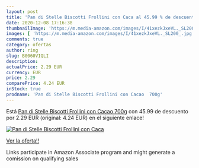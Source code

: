 ```yaml
---
layout: post
title: 'Pan di Stelle Biscotti Frollini con Caca al 45.99 % de descuento'
date: 2020-12-08 17:16:38
thumbnailImage: 'https://m.media-amazon.com/images/I/41xezkJxeVL._SL200_.jpg'
images: [ 'https://m.media-amazon.com/images/I/41xezkJxeVL._SL200_.jpg' ]
comments: true
category: ofertas
author: ring
slug: B0060VIQLI
description:
actualPrice: 2.29 EUR
currency: EUR
price: 2.29
comparePrice: 4.24 EUR
inStock: true
prodname: 'Pan di Stelle Biscotti Frollini con Cacao  700g'
---
```


Está [Pan di Stelle Biscotti Frollini con Cacao  700g](https://www.amazon.it/dp/B0060VIQLI/?tag=tolees00-21) con 45.99 de descuento por 2.29 EUR (original: 4.24 EUR) en el siguiente enlace!

[![Pan di Stelle Biscotti Frollini con Caca](https://m.media-amazon.com/images/I/41xezkJxeVL._SL200_.jpg)](https://www.amazon.it/dp/B0060VIQLI/?tag=tolees00-21)

[Ver la oferta!!](https://www.amazon.it/dp/B0060VIQLI/?tag=tolees00-21)

Links participate in Amazon Associate program and might generate a comission on qualifying sales


